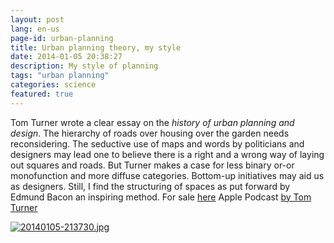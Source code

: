 ```yaml
---
layout: post
lang: en-us
page-id: urban-planning
title: Urban planning theory, my style
date: 2014-01-05 20:38:27
description: My style of planning
tags: "urban planning"
categories: science
featured: true
---
```


Tom Turner wrote a clear essay on the _history of urban planning and design_. The hierarchy of roads over housing over the garden needs reconsidering.
The seductive use of maps and words by politicians and designers may lead one to believe there is a right and a wrong way of laying out squares and roads. But Turner makes a case for less binary or-or monofunction and more diffuse categories.
Bottom-up initiatives may aid us as designers. Still, I find the structuring of spaces as put forward by Edmund Bacon an inspiring method.
For sale <a href="https://www.taylorfrancis.com/books/mono/10.4324/9781315024868/city-landscape-tom-turner">here</a>
Apple Podcast <a href="https://podcasts.apple.com/us/podcast/city-as-landscape-architecture/id1492008414">by Tom Turner</a>

<a href="http://www.ebroerse.nl/blog/wp-content/uploads/2014/01/20140105-213730.jpg"><img src="http://www.ebroerse.nl/blog/wp-content/uploads/2014/01/20140105-213730.jpg" alt="20140105-213730.jpg" class="alignnone size-full"></a>
